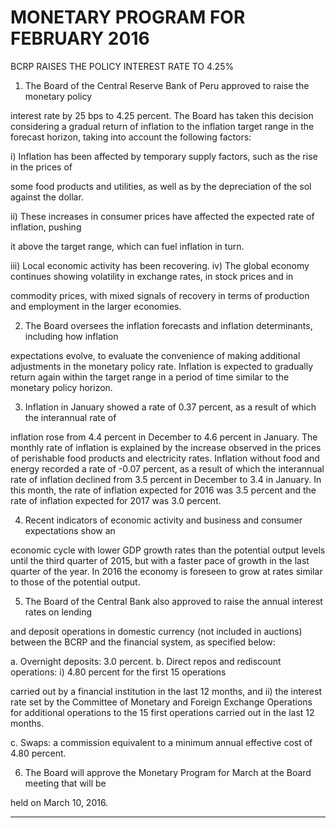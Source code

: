 # MONETARY PROGRAM FOR FEBRUARY 2016
 BCRP RAISES THE POLICY INTEREST RATE TO 4.25%

1. The Board of the Central Reserve Bank of Peru approved to raise the monetary policy

interest rate by 25 bps to 4.25 percent. The Board has taken this decision considering a
gradual return of inflation to the inflation target range in the forecast horizon, taking into
account the following factors:

i) Inflation has been affected by temporary supply factors, such as the rise in the prices of

some food products and utilities, as well as by the depreciation of the sol against the
dollar.

ii) These increases in consumer prices have affected the expected rate of inflation, pushing

it above the target range, which can fuel inflation in turn.

iii) Local economic activity has been recovering.
iv) The global economy continues showing volatility in exchange rates, in stock prices and in

commodity prices, with mixed signals of recovery in terms of production and employment
in the larger economies.

2. The Board oversees the inflation forecasts and inflation determinants, including how inflation

expectations evolve, to evaluate the convenience of making additional adjustments in the
monetary policy rate. Inflation is expected to gradually return again within the target range in
a period of time similar to the monetary policy horizon.

3. Inflation in January showed a rate of 0.37 percent, as a result of which the interannual rate of

inflation rose from 4.4 percent in December to 4.6 percent in January. The monthly rate of
inflation is explained by the increase observed in the prices of perishable food products and
electricity rates. Inflation without food and energy recorded a rate of -0.07 percent, as a
result of which the interannual rate of inflation declined from 3.5 percent in December to 3.4
in January. In this month, the rate of inflation expected for 2016 was 3.5 percent and the rate
of inflation expected for 2017 was 3.0 percent.

4. Recent indicators of economic activity and business and consumer expectations show an

economic cycle with lower GDP growth rates than the potential output levels until the third
quarter of 2015, but with a faster pace of growth in the last quarter of the year. In 2016 the
economy is foreseen to grow at rates similar to those of the potential output.

5. The Board of the Central Bank also approved to raise the annual interest rates on lending

and deposit operations in domestic currency (not included in auctions) between the BCRP
and the financial system, as specified below:

a. Overnight deposits: 3.0 percent.
b. Direct repos and rediscount operations: i) 4.80 percent for the first 15 operations

carried out by a financial institution in the last 12 months, and ii) the interest rate set
by the Committee of Monetary and Foreign Exchange Operations for additional
operations to the 15 first operations carried out in the last 12 months.

c. Swaps: a commission equivalent to a minimum annual effective cost of 4.80 percent.

6. The Board will approve the Monetary Program for March at the Board meeting that will be

held on March 10, 2016.


-----

